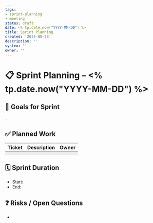 ```yaml
---
tags:
- sprint-planning
- meeting
status: draft
date: <% tp.date.now("YYYY-MM-DD") %>
title: Sprint Planning
created: '2025-05-23'
description: ''
system: ''
owner: ''
---
```


# 📋 Sprint Planning – <% tp.date.now("YYYY-MM-DD") %>

## 🧠 Goals for Sprint
- 

## ✅ Planned Work

| Ticket | Description | Owner |
|--------|-------------|-------|
|        |             |       |

## 🗓️ Sprint Duration
- Start:  
- End:  

## ❓ Risks / Open Questions
- 